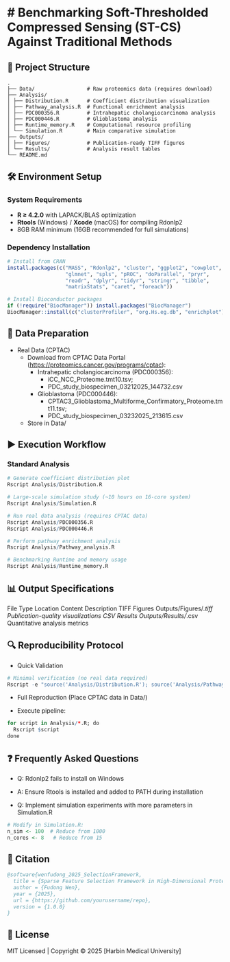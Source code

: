# # Benchmarking Soft-Thresholded Compressed Sensing (ST-CS) Against Traditional Methods 
## 📂 Project Structure
```text
.
├── Data/                 # Raw proteomics data (requires download)
├── Analysis/
│ ├── Distribution.R      # Coefficient distribution visualization
│ ├── Pathway_analysis.R  # Functional enrichment analysis
│ ├── PDC000356.R         # Intrahepatic cholangiocarcinoma analysis
│ ├── PDC000446.R         # Glioblastoma analysis
│ ├── Runtime_memory.R    # Computational resource profiling
│ └── Simulation.R        # Main comparative simulation
├── Outputs/
│ ├── Figures/            # Publication-ready TIFF figures
│ └── Results/            # Analysis result tables
└── README.md
```

## 🛠️ Environment Setup

### System Requirements
- **R ≥ 4.2.0** with LAPACK/BLAS optimization
- **Rtools** (Windows) / **Xcode** (macOS) for compiling Rdonlp2
- 8GB RAM minimum (16GB recommended for full simulations)

### Dependency Installation
```r
# Install from CRAN
install.packages(c("MASS", "Rdonlp2", "cluster", "ggplot2", "cowplot",
                   "glmnet", "spls", "pROC", "doParallel", "pryr",
                   "readr", "dplyr", "tidyr", "stringr", "tibble",
                   "matrixStats", "caret", "foreach"))

# Install Bioconductor packages
if (!require("BiocManager")) install.packages("BiocManager")
BiocManager::install(c("clusterProfiler", "org.Hs.eg.db", "enrichplot"))
```

## 🧬 Data Preparation
- Real Data (CPTAC)
  * Download from CPTAC Data Portal (https://proteomics.cancer.gov/programs/cptac):
    + Intrahepatic cholangiocarcinoma (PDC000356):
      + iCC_NCC_Proteome.tmt10.tsv;
      + PDC_study_biospecimen_03212025_144732.csv
    + Glioblastoma (PDC000446):
      + CPTAC3_Glioblastoma_Multiforme_Confirmatory_Proteome.tmt11.tsv;
      + PDC_study_biospecimen_03232025_213615.csv
  * Store in Data/

## ▶️ Execution Workflow
### Standard Analysis
```r
# Generate coefficient distribution plot
Rscript Analysis/Distribution.R
```
```r
# Large-scale simulation study (~10 hours on 16-core system)
Rscript Analysis/Simulation.R
```
```r
# Run real data analysis (requires CPTAC data)
Rscript Analysis/PDC000356.R
Rscript Analysis/PDC000446.R
```
```r
# Perform pathway enrichment analysis
Rscript Analysis/Pathway_analysis.R
```
```r
# Benchmarking Runtime and memory usage
Rscript Analysis/Runtime_memory.R
```

## 📊 Output Specifications
File Type	Location	Content Description
TIFF Figures	Outputs/Figures/*.tiff	Publication-quality visualizations
CSV Results	Outputs/Results/*.csv	Quantitative analysis metrics

## 🔍 Reproducibility Protocol
- Quick Validation
```r
# Minimal verification (no real data required)
Rscript -e "source('Analysis/Distribution.R'); source('Analysis/Pathway_analysis.R')"
```
- Full Reproduction (Place CPTAC data in Data/)

 - Execute pipeline:

```r
for script in Analysis/*.R; do
  Rscript $script
done
```

## ❓ Frequently Asked Questions
- Q: Rdonlp2 fails to install on Windows
- A: Ensure Rtools is installed and added to PATH during installation

- Q: Implement simulation experiments with more parameters in Simulation.R
```r
# Modify in Simulation.R:
n_sim <- 100  # Reduce from 1000
n_cores <- 8   # Reduce from 15
```

## 📜 Citation
```bibtex
@software{wenfudong_2025_SelectionFramework,
  title = {Sparse Feature Selection Framework in High-Dimensional Proteomics},
  author = {Fudong Wen},
  year = {2025},
  url = {https://github.com/yourusername/repo},
  version = {1.0.0}
}
```

## 📄 License
MIT Licensed | Copyright © 2025 [Harbin Medical University]

